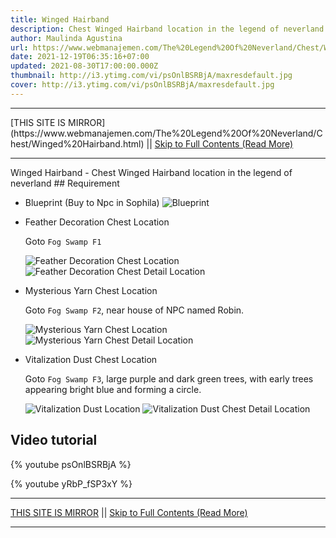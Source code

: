 ```yaml
---
title: Winged Hairband
description: Chest Winged Hairband location in the legend of neverland
author: Maulinda Agustina
url: https://www.webmanajemen.com/The%20Legend%20Of%20Neverland/Chest/Winged%20Hairband.html
date: 2021-12-19T06:35:16+07:00
updated: 2021-08-30T17:00:00.000Z
thumbnail: http://i3.ytimg.com/vi/psOnlBSRBjA/maxresdefault.jpg
cover: http://i3.ytimg.com/vi/psOnlBSRBjA/maxresdefault.jpg
---
```


<hr/> [THIS SITE IS MIRROR](https://www.webmanajemen.com/The%20Legend%20Of%20Neverland/Chest/Winged%20Hairband.html) || <a href="https://www.webmanajemen.com/The%20Legend%20Of%20Neverland/Chest/Winged%20Hairband.html" rel="follow" class="button" id="read-more">Skip to Full Contents (Read More)</a> <hr/> Winged Hairband - Chest Winged Hairband location in the legend of neverland ## Requirement

- Blueprint (Buy to Npc in Sophila)
  ![Blueprint](./Winged%20Hairband/blueprint.webp)

- Feather Decoration Chest Location

  Goto `Fog Swamp F1`

  ![Feather Decoration Chest Location](./Winged%20Hairband/fs1-map.webp)
  ![Feather Decoration Chest Detail Location](https://user-images.githubusercontent.com/12471057/132348027-6c32d2a3-9b9e-41e1-98b5-ba62507272c1.png)

- Mysterious Yarn Chest Location

  Goto `Fog Swamp F2`, near house of NPC named Robin.

  ![Mysterious Yarn Chest Location](./Winged%20Hairband/fs2-map.webp)
  ![Mysterious Yarn Chest Detail Location](https://user-images.githubusercontent.com/12471057/132348675-22ebc85c-7ea4-411c-88a3-b9f7515dd710.png)

- Vitalization Dust Chest Location

  Goto `Fog Swamp F3`, large purple and dark green trees, with early trees appearing bright blue and forming a circle.

  ![Vitalization Dust Location](./Winged%20Hairband/fs3-map.webp)
  ![Vitalization Dust Chest Detail Location](./Winged%20Hairband/fs3-detail.png)

## Video tutorial

{% youtube psOnlBSRBjA %}

{% youtube yRbP_fSP3xY %} <hr/> [THIS SITE IS MIRROR](https://www.webmanajemen.com/The%20Legend%20Of%20Neverland/Chest/Winged%20Hairband.html) || <a href="https://www.webmanajemen.com/The%20Legend%20Of%20Neverland/Chest/Winged%20Hairband.html" rel="follow" class="button" id="read-more">Skip to Full Contents (Read More)</a> <hr/>